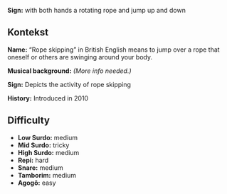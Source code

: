 **Sign:** with both hands a rotating rope and jump up and down

## Kontekst

**Name:** “Rope skipping” in British English means to jump over a rope that
oneself or others are swinging around your body.

**Musical background:** *(More info needed.)*

**Sign:** Depicts the activity of rope skipping

**History:** Introduced in 2010

## Difficulty

* **Low Surdo:** medium
* **Mid Surdo:** tricky
* **High Surdo:** medium
* **Repi:** hard
* **Snare:** medium
* **Tamborim:** medium
* **Agogô:** easy
